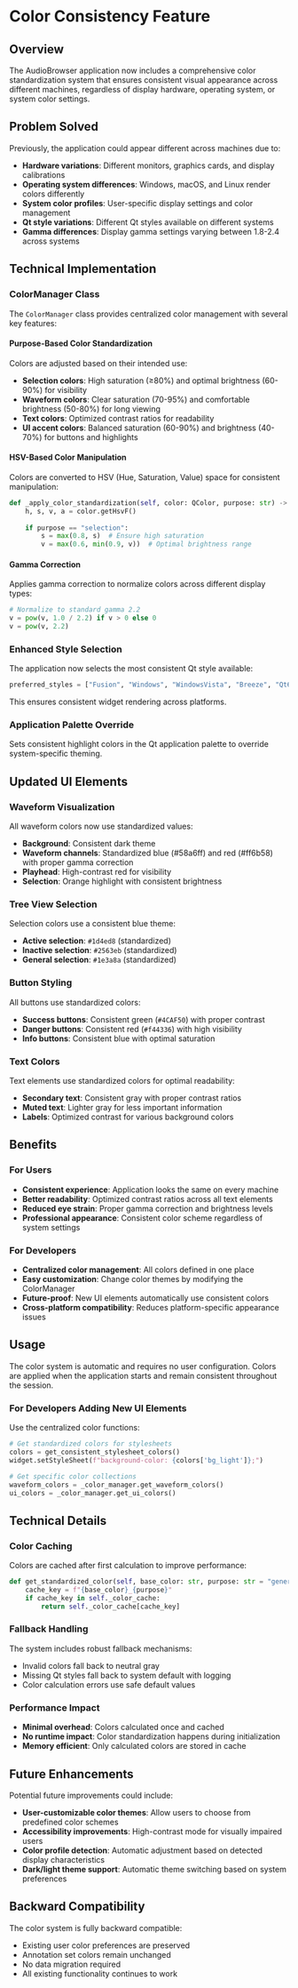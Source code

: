 # Color Consistency Feature

## Overview

The AudioBrowser application now includes a comprehensive color standardization system that ensures consistent visual appearance across different machines, regardless of display hardware, operating system, or system color settings.

## Problem Solved

Previously, the application could appear different across machines due to:

- **Hardware variations**: Different monitors, graphics cards, and display calibrations
- **Operating system differences**: Windows, macOS, and Linux render colors differently
- **System color profiles**: User-specific display settings and color management
- **Qt style variations**: Different Qt styles available on different systems
- **Gamma differences**: Display gamma settings varying between 1.8-2.4 across systems

## Technical Implementation

### ColorManager Class

The `ColorManager` class provides centralized color management with several key features:

#### Purpose-Based Color Standardization

Colors are adjusted based on their intended use:

- **Selection colors**: High saturation (≥80%) and optimal brightness (60-90%) for visibility
- **Waveform colors**: Clear saturation (70-95%) and comfortable brightness (50-80%) for long viewing
- **Text colors**: Optimized contrast ratios for readability
- **UI accent colors**: Balanced saturation (60-90%) and brightness (40-70%) for buttons and highlights

#### HSV-Based Color Manipulation

Colors are converted to HSV (Hue, Saturation, Value) space for consistent manipulation:

```python
def _apply_color_standardization(self, color: QColor, purpose: str) -> QColor:
    h, s, v, a = color.getHsvF()
    
    if purpose == "selection":
        s = max(0.8, s)  # Ensure high saturation
        v = max(0.6, min(0.9, v))  # Optimal brightness range
```

#### Gamma Correction

Applies gamma correction to normalize colors across different display types:

```python
# Normalize to standard gamma 2.2
v = pow(v, 1.0 / 2.2) if v > 0 else 0
v = pow(v, 2.2)
```

### Enhanced Style Selection

The application now selects the most consistent Qt style available:

```python
preferred_styles = ["Fusion", "Windows", "WindowsVista", "Breeze", "Qt6CT-Style"]
```

This ensures consistent widget rendering across platforms.

### Application Palette Override

Sets consistent highlight colors in the Qt application palette to override system-specific theming.

## Updated UI Elements

### Waveform Visualization

All waveform colors now use standardized values:

- **Background**: Consistent dark theme
- **Waveform channels**: Standardized blue (#58a6ff) and red (#ff6b58) with proper gamma correction
- **Playhead**: High-contrast red for visibility
- **Selection**: Orange highlight with consistent brightness

### Tree View Selection

Selection colors use a consistent blue theme:

- **Active selection**: `#1d4ed8` (standardized)
- **Inactive selection**: `#2563eb` (standardized)  
- **General selection**: `#1e3a8a` (standardized)

### Button Styling

All buttons use standardized colors:

- **Success buttons**: Consistent green (`#4CAF50`) with proper contrast
- **Danger buttons**: Consistent red (`#f44336`) with high visibility
- **Info buttons**: Consistent blue with optimal saturation

### Text Colors

Text elements use standardized colors for optimal readability:

- **Secondary text**: Consistent gray with proper contrast ratios
- **Muted text**: Lighter gray for less important information
- **Labels**: Optimized contrast for various background colors

## Benefits

### For Users

- **Consistent experience**: Application looks the same on every machine
- **Better readability**: Optimized contrast ratios across all text elements
- **Reduced eye strain**: Proper gamma correction and brightness levels
- **Professional appearance**: Consistent color scheme regardless of system settings

### For Developers

- **Centralized color management**: All colors defined in one place
- **Easy customization**: Change color themes by modifying the ColorManager
- **Future-proof**: New UI elements automatically use consistent colors
- **Cross-platform compatibility**: Reduces platform-specific appearance issues

## Usage

The color system is automatic and requires no user configuration. Colors are applied when the application starts and remain consistent throughout the session.

### For Developers Adding New UI Elements

Use the centralized color functions:

```python
# Get standardized colors for stylesheets
colors = get_consistent_stylesheet_colors()
widget.setStyleSheet(f"background-color: {colors['bg_light']};")

# Get specific color collections
waveform_colors = _color_manager.get_waveform_colors()
ui_colors = _color_manager.get_ui_colors()
```

## Technical Details

### Color Caching

Colors are cached after first calculation to improve performance:

```python
def get_standardized_color(self, base_color: str, purpose: str = "general") -> QColor:
    cache_key = f"{base_color}_{purpose}"
    if cache_key in self._color_cache:
        return self._color_cache[cache_key]
```

### Fallback Handling

The system includes robust fallback mechanisms:

- Invalid colors fall back to neutral gray
- Missing Qt styles fall back to system default with logging
- Color calculation errors use safe default values

### Performance Impact

- **Minimal overhead**: Colors calculated once and cached
- **No runtime impact**: Color standardization happens during initialization
- **Memory efficient**: Only calculated colors are stored in cache

## Future Enhancements

Potential future improvements could include:

- **User-customizable color themes**: Allow users to choose from predefined color schemes
- **Accessibility improvements**: High-contrast mode for visually impaired users
- **Color profile detection**: Automatic adjustment based on detected display characteristics
- **Dark/light theme support**: Automatic theme switching based on system preferences

## Backward Compatibility

The color system is fully backward compatible:

- Existing user color preferences are preserved
- Annotation set colors remain unchanged
- No data migration required
- All existing functionality continues to work